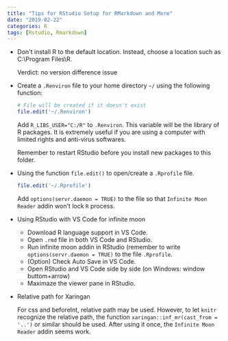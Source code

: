 ```yaml
---
title: "Tips for RStudio Setup for RMarkdown and More"
date: "2019-02-22"
categories: R
tags: [Rstudio, Rmarkdown]
---
```


- Don't install R to the default location. Instead, choose a location such as C:\Program Files\R.

  Verdict: no version difference issue

- Create a `.Renviron` file to your home directory `~/` using the following function:
  ```r
  # File will be created if it doesn't exist
  file.edit('~/.Renviron')
  ```
  Add   `R_LIBS_USER="C:/R"` to `.Renviron`. This variable will be the library of R packages. 
  It is extremely useful if you are using a computer with limited rights and anti-virus softwares.

  Remember to restart RStudio before you install new packages to this folder.

- Using the function  `file.edit()` to open/create a `.Rprofile`  file.

  ```r
  file.edit('~/.Rprofile')
  ```
  Add `options(servr.daemon = TRUE)` to the file so that `Infinite Moon Reader` addin won't lock `R` process.

- Using RStudio with VS Code for infinite moon

  - Download R language support in VS Code.
  - Open `.rmd` file in both VS Code and RStudio.
  - Run infinite moon addin in RStudio (remember to write `options(servr.daemon = TRUE)` to the file `.Rprofile`.
  - (Option) Check Auto Save in VS Code.
  - Open RStudio and VS Code side by side (on Windows: window buttom+arrow)
  - Maximaze the viewer pane in RStudio.

- Relative path for Xaringan

  For css and beforeInt, relative path may be used. However, to let `knitr` recognize the relative path, the function `xaringan::inf_mr(cast_from = '..')` or similar should be used. After using it once,  the `Infinite Moon Reader` addin seems work.
  